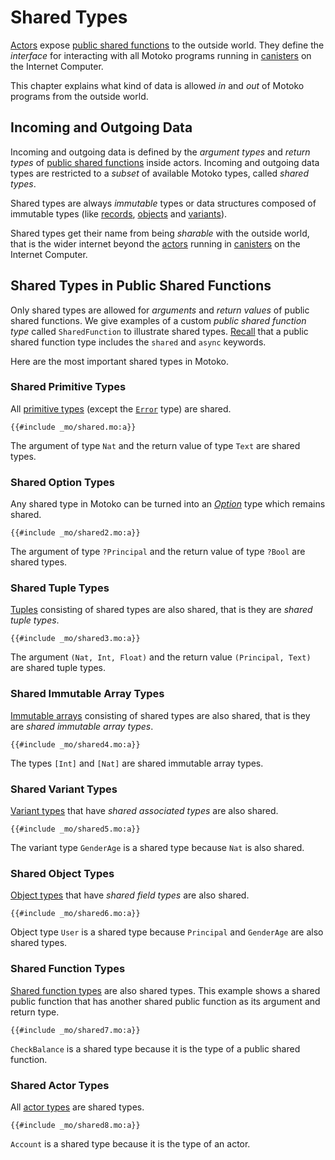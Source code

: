 # Shared Types
[Actors](/internet-computer-programming-concepts/actors.html) expose [public shared functions](/internet-computer-programming-concepts/actors.html#public-shared-functions-in-actors) to the outside world. They define the *interface* for interacting with all Motoko programs running in [canisters](/internet-computer-programming-concepts/actor-to-canister.html) on the Internet Computer.

This chapter explains what kind of data is allowed *in* and *out* of Motoko programs from the outside world.

## Incoming and Outgoing Data 
Incoming and outgoing data is defined by the *argument types* and *return types* of [public shared functions](/internet-computer-programming-concepts/actors.html#public-shared-functions-in-actors) inside actors. Incoming and outgoing data types are restricted to a *subset* of available Motoko types, called *shared types*. 

Shared types are always *immutable* types or data structures composed of immutable types (like [records](/common-programming-concepts/types/records.html), [objects](/common-programming-concepts/objects-and-classes/objects.html) and [variants](/common-programming-concepts/types/variants.html)). 

Shared types get their name from being *sharable* with the outside world, that is the wider internet beyond the [actors](/internet-computer-programming-concepts/actors.html) running in [canisters](/internet-computer-programming-concepts/actor-to-canister.html) on the Internet Computer.

## Shared Types in Public Shared Functions
Only shared types are allowed for *arguments* and *return values* of public shared functions. We give examples of a custom *public shared function type* called `SharedFunction` to illustrate shared types. [Recall](/internet-computer-programming-concepts/actors.html#actor-type) that a public shared function type includes the `shared` and `async` keywords.

Here are the most important shared types in Motoko.

### Shared Primitive Types
All [primitive types](/common-programming-concepts/types.html#primitive-types) (except the [`Error`](/base-library/utils/error.html) type) are shared.
```motoko
{{#include _mo/shared.mo:a}}
```
The argument of type `Nat` and the return value of type `Text` are shared types.

### Shared Option Types
Any shared type in Motoko can be turned into an [*Option*](/common-programming-concepts/options-and-results.html) type which remains shared. 
```motoko
{{#include _mo/shared2.mo:a}}
```
The argument of type `?Principal` and the return value of type `?Bool` are shared types.

### Shared Tuple Types
[Tuples](/common-programming-concepts/types/tuples.html) consisting of shared types are also shared, that is they are *shared tuple types*. 
```motoko
{{#include _mo/shared3.mo:a}}
```
The argument `(Nat, Int, Float)` and the return value `(Principal, Text)` are shared tuple types. 

### Shared Immutable Array Types
[Immutable arrays](/common-programming-concepts/types/immutable-arrays.html) consisting of shared types are also shared, that is they are *shared immutable array types*. 
```motoko
{{#include _mo/shared4.mo:a}}
```
The types `[Int]` and `[Nat]` are shared immutable array types. 

### Shared Variant Types
[Variant types](/common-programming-concepts/types/variants.html) that have *shared associated types* are also shared. 
```motoko
{{#include _mo/shared5.mo:a}}
```
The variant type `GenderAge` is a shared type because `Nat` is also shared. 

### Shared Object Types
[Object types](/common-programming-concepts/types/variants.html) that have *shared field types* are also shared. 
```motoko
{{#include _mo/shared6.mo:a}}
```
Object type `User` is a shared type because `Principal` and `GenderAge` are also shared types. 

### Shared Function Types
[Shared function types](/internet-computer-programming-concepts/actors.html#public-shared-functions-in-actors) are also shared types. This example shows a shared public function that has another shared public function as its argument and return type. 
```motoko
{{#include _mo/shared7.mo:a}}
```
`CheckBalance` is a shared type because it is the type of a public shared function.

### Shared Actor Types
All [actor types](/internet-computer-programming-concepts/actors.html#actor-type) are shared types. 
```motoko
{{#include _mo/shared8.mo:a}}
```
`Account` is a shared type because it is the type of an actor.


